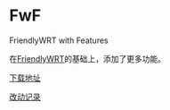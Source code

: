 # FwF

FriendlyWRT with Features

在[FriendlyWRT](../FriendlyWRT)的基础上，添加了更多功能。

[下载地址](https://github.com/songchenwen/nanopi-r2s/releases/download/FwF-2020-06-23-8affca1/FwF-2020-06-23-8affca1-ROM.zip)

[改动记录](CHANGELOG.md)

